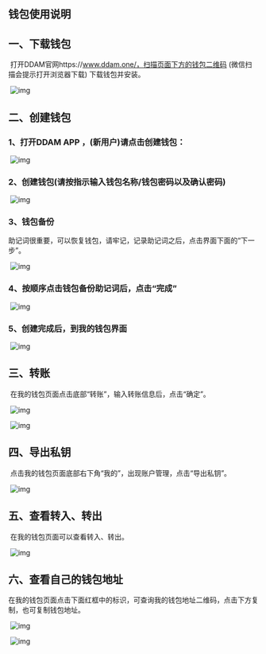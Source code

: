 ## 钱包使用说明

## 一、下载钱包

​			打开DDAM官网https://www.ddam.one/，扫描页面下方的钱包二维码 (微信扫描会提示打开浏览器下载) 下载钱包并安装。

​			                                                 ![img](https://wx3.sinaimg.cn/small/0081F3uJly1g9tyirkh3sj305y052t93.jpg)

## 二、创建钱包

### 		1、打开DDAM  APP ，(新用户)请点击创建钱包：

​			            ![img](https://wx1.sinaimg.cn/mw690/0081F3uJly1g9tyjxsytvj3062089abb.jpg)

### 2、创建钱包(请按指示输入钱包名称/钱包密码以及确认密码)

​			              ![img](https://wx2.sinaimg.cn/mw690/0081F3uJly1g9tyk61p7uj305x05b0sn.jpg)

### 		3、钱包备份	

​			助记词很重要，可以恢复钱包，请牢记，记录助记词之后，点击界面下面的“下一步”。

​		                 ![img](https://wx1.sinaimg.cn/mw690/0081F3uJly1g9tyk363u7j305u082glw.jpg)

### 		4、按顺序点击钱包备份助记词后，点击“完成”

​			             ![img](https://wx4.sinaimg.cn/mw690/0081F3uJly1g9tyiueymej305u073jrk.jpg)

### 	      5、创建完成后，到我的钱包界面

​                         ![img](https://wx3.sinaimg.cn/mw690/0081F3uJly1g9tyjf7vjcj30600970te.jpg)

## 三、转账

​			在我的钱包页面点击底部“转账”，输入转账信息后，点击“确定”。

​                          ![img](https://wx3.sinaimg.cn/small/0081F3uJly1g9tzahamg1j305x00u743.jpg)

​						  ![img](https://wx4.sinaimg.cn/mw690/0081F3uJly1g9tyibqbr0j305w061q3h.jpg)

## 四、导出私钥

​			点击我的钱包页面底部右下角“我的”，出现账户管理，点击“导出私钥”。

​                    		![img](https://wx3.sinaimg.cn/mw690/0081F3uJly1g9tyjv1f90j3065078wet.jpg)

## 五、查看转入、转出

​			在我的钱包页面可以查看转入、转出。

​			                ![img](https://wx1.sinaimg.cn/mw690/0081F3uJly1g9tyk8jmnhj305u00sq2p.jpg)

## 六、查看自己的钱包地址

​			在我的钱包页面点击下面红框中的标识，可查询我的钱包地址二维码，点击下方复制，也可复制钱包地址。

​						     ![img](https://wx4.sinaimg.cn/mw690/0081F3uJly1g9tyin4sogj306403pjrl.jpg)

​				             ![img](https://wx3.sinaimg.cn/mw690/0081F3uJly1g9tyijbrgcj306108zmxr.jpg)

